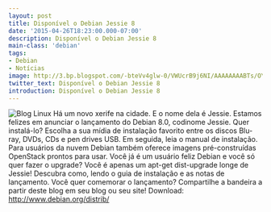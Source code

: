 ```yaml
---
layout: post
title: Disponível o Debian Jessie 8
date: '2015-04-26T18:23:00.000-07:00'
description: Disponível o Debian Jessie 8
main-class: 'debian'
tags:
- Debian
- Notícias
image: http://3.bp.blogspot.com/-bteVv4glw-0/VWUcrB9j6NI/AAAAAAAABTs/OY7z2PiKFlo/s72-c/lines_release_image_bits.png
twitter_text: Disponível o Debian Jessie 8
introduction: Disponível o Debian Jessie 8
---
```

![Blog Linux](http://3.bp.blogspot.com/-bteVv4glw-0/VWUcrB9j6NI/AAAAAAAABTs/OY7z2PiKFlo/s320/lines_release_image_bits.png "Blog Linux")
Há um novo xerife na cidade. E o nome dela é Jessie. Estamos felizes em anunciar o lançamento do Debian 8.0, codinome Jessie.
Quer instalá-lo? Escolha a sua mídia de instalação favorito entre os  discos Blu-ray, DVDs, CDs e pen drives USB. Em seguida, leia o manual de  instalação. Para usuários da nuvem Debian também oferece imagens  pré-construídas OpenStack prontos para usar.
Você já é um usuário feliz Debian e você só quer fazer o upgrade?  Você é apenas um apt-get dist-upgrade longe de Jessie! Descubra como,  lendo o guia de instalação e as notas de lançamento.
Você quer comemorar o lançamento? Compartilhe a bandeira a partir deste blog em seu blog ou seu site!
Download: http://www.debian.org/distrib/
